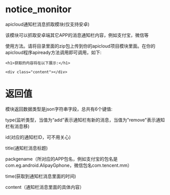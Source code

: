 # notice_monitor
apicloud通知栏消息抓取模块(仅支持安卓)

该模块可以抓取安卓端其它APP的消息通知栏内容，例如支付宝，微信等

使用方法。请将目录里面的zip包上传到你的apicloud项目模块里面。在你的apicloud程序apiready方法调用即可调用，如下:

<body>
  
  <div class="main">
  
    <h1>获取的内容将在以下展示:</h1>
    
    <div class="content"></div>
  
  </div>

</body>

<script type="text/javascript">
  
    apiready = function() {
        
        var getNoticeMsg = api.require('notice');
        
        getNoticeMsg.notice(function(ret){
        
				
            var r = document.getElementsByClassName("content")[0];
            
            var str = JSON.parse(ret['res']);
            
            if (str['type'] == 'add') {
              
              var c = "  <b>标题:</b>"+ str['title'] + "  <b>ID号:</b>"+ str['id'] + "  <b>包名:</b>"+ str['packgename'] +" <b> 时间:</b>"+ str['time'] +"  <b>内容:</b>"+ str['content'];
              
              r.innerHTML += "<br><span>"+ c +"</span>";
            
            }
        
        });
    
    };

</script>
</html>

# 返回值

模块返回数据类型是json字符串字段，总共有6个键值:

type(监听类型，当值为“add”表示通知栏有新的消息，当值为"remove"表示通知栏有消息移)

id(对应的通知栏ID，可不用关心)

title(通知栏消息标题)

packgename（所对应的APP包名，例如支付宝的包名是com.eg.android.AlipayGphone，微信包名com.tencent.mm）

time(获取到通知栏消息里面的时间)

content（通知栏消息里面的具体内容）

